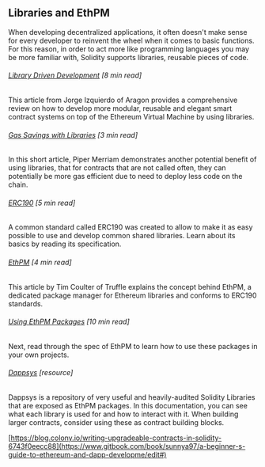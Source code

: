 ## Libraries and EthPM

When developing decentralized applications, it often doesn't make sense for every developer to reinvent the wheel when it comes to basic functions.  For this reason, in order to act more like programming languages you may be more familiar with, Solidity supports libraries, reusable pieces of code.

###### [Library Driven Development](https://blog.aragon.one/library-driven-development-in-solidity-2bebcaf88736) \[8 min read\]

This article from Jorge Izquierdo of Aragon provides a comprehensive review on how to develop more modular, reusable and elegant smart contract systems on top of the Ethereum Virtual Machine by using libraries.

###### [Gas Savings with Libraries](http://blog.ethereum-alarm-clock.com/blog/2015/10/25/one-reason-to-start-using-libraries) \[3 min read\]

In this short article, Piper Merriam demonstrates another potential benefit of using libraries, that for contracts that are not called often, they can potentially be more gas efficient due to need to deploy less code on the chain.

###### [ERC190](https://github.com/ethereum/EIPs/issues/190) \[5 min read\]

A common standard called ERC190 was created to allow to make it as easy possible to use and develop common shared libraries.  Learn about its basics by reading its specification.

###### [EthPM](https://medium.com/@timothyjcoulter/why-ethereum-needs-package-management-b9e6e457329f) \[4 min read\]

This article by Tim Coulter of Truffle explains the concept behind EthPM, a dedicated package manager for Ethereum libraries and conforms to ERC190 standards.

###### [Using EthPM Packages](https://github.com/ethpm/ethpm-spec) \[10 min read\]

Next, read through the spec of EthPM to learn how to use these packages in your own projects.

###### [Dappsys](https://dappsys.readthedocs.io/en/latest/) \[resource\]

Dappsys is a repository of very useful and heavily-audited Solidity Libraries that are exposed as EthPM packages.  In this documentation, you can see what each library is used for and how to interact with it.  When building larger contracts, consider using these as contract building blocks.

[https://blog.colony.io/writing-upgradeable-contracts-in-solidity-6743f0eecc88](https://www.gitbook.com/book/sunnya97/a-beginner-s-guide-to-ethereum-and-dapp-developme/edit#)


